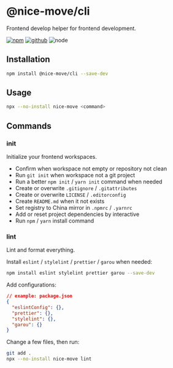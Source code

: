 # @nice-move/cli

Frontend develop helper for frontend development.

[![npm][npm-badge]][npm-url]
[![github][github-badge]][github-url]
![node][node-badge]

[npm-url]: https://www.npmjs.com/package/@nice-move/cli
[npm-badge]: https://img.shields.io/npm/v/@nice-move/cli.svg?style=flat-square&logo=npm
[github-url]: https://github.com/nice-move/nice-move/tree/master/packages/cli
[github-badge]: https://img.shields.io/npm/l/@nice-move/cli.svg?style=flat-square&colorB=blue&logo=github
[node-badge]: https://img.shields.io/node/v/@nice-move/cli.svg?style=flat-square&colorB=green&logo=node.js

## Installation

```bash
npm install @nice-move/cli --save-dev
```

## Usage

```bash
npx --no-install nice-move <command>
```

## Commands

### init

Initialize your frontend workspaces.

- Confirm when workspace not empty or repository not clean
- Run `git init` when workspace not a git project
- Run a better `npm init` / `yarn init` command when needed
- Create or overwrite `.gitignore` / `.gitattributes`
- Create or overwrite `LICENSE` / `.editorconfig`
- Create `README.md` when it not exists
- Set registry to China mirror in `.npmrc` / `.yarnrc`
- Add or reset project dependencies by interactive
- Run `npm` / `yarn` install command

### lint

Lint and format everything.

Install `eslint` / `stylelint` / `prettier` / `garou` when needed:

```bash
npm install eslint stylelint prettier garou --save-dev
```

Add configurations:

```json
// example: package.json
{
  "eslintConfig": {},
  "prettier": {},
  "stylelint": {},
  "garou": {}
}
```

Change a few files, then run:

```bash
git add .
npx --no-install nice-move lint
```
